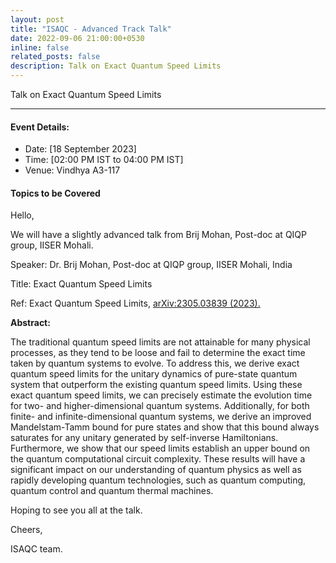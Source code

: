 ```yaml
---
layout: post
title: "ISAQC - Advanced Track Talk"
date: 2022-09-06 21:00:00+0530
inline: false
related_posts: false
description: Talk on Exact Quantum Speed Limits
---
```

Talk on Exact Quantum Speed Limits

***


#### Event Details:

<ul>
    <li> Date: [18 September 2023]</li>
    <li> Time: [02:00 PM IST to 04:00 PM IST] </li>
    <li> Venue: Vindhya A3-117 </li>
</ul>



#### Topics to be Covered

Hello, 

We will have a slightly advanced talk from Brij Mohan, Post-doc at QIQP group, IISER Mohali.

Speaker:  Dr. Brij Mohan, Post-doc at QIQP group, IISER Mohali, India

Title: Exact Quantum Speed Limits

Ref: Exact Quantum Speed Limits, [arXiv:2305.03839 (2023).](https://arxiv.org/abs/2305.03839)


**Abstract:**

The traditional quantum speed limits are not attainable for many physical processes, as they tend to be loose and fail to determine the exact time taken by quantum systems to evolve. To address this, we derive exact quantum speed limits for the unitary dynamics of pure-state quantum system that outperform the existing quantum speed limits. Using these exact quantum speed limits, we can precisely estimate the evolution time for two- and higher-dimensional quantum systems. Additionally, for both finite- and infinite-dimensional quantum systems, we derive an improved Mandelstam-Tamm bound for pure states and show that this bound always saturates for any unitary generated by self-inverse Hamiltonians. Furthermore, we show that our speed limits establish an upper bound on the quantum computational circuit complexity. These results will have a significant impact on our understanding of quantum physics as well as rapidly developing quantum technologies, such as quantum computing, quantum control and quantum thermal machines. 

Hoping to see you all at the talk.

Cheers,

ISAQC team. 